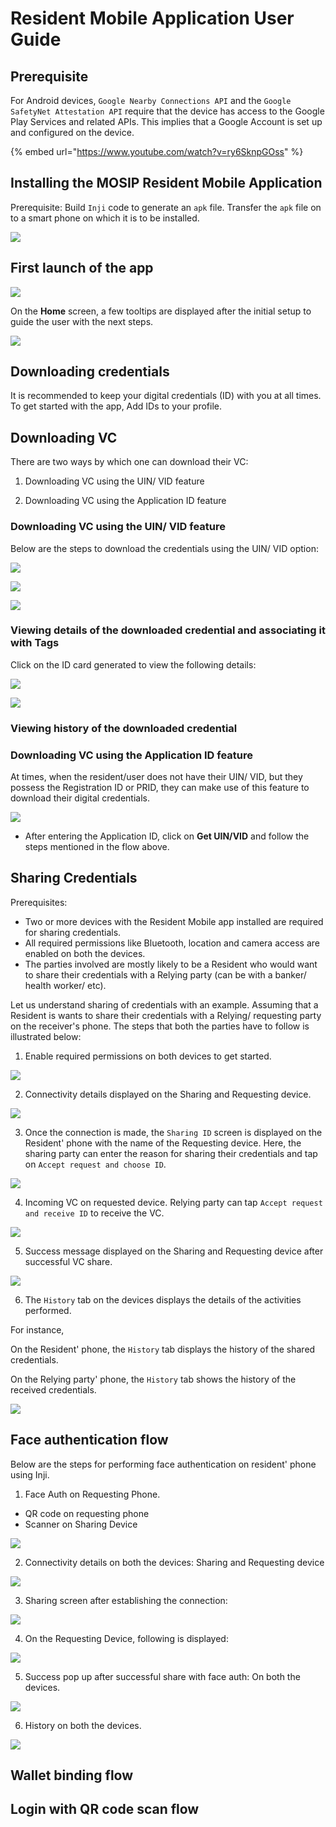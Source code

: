 # Resident Mobile Application User Guide

## Prerequisite

For Android devices, `Google Nearby Connections API` and the `Google SafetyNet Attestation API` require that the device has access to the Google Play Services and related APIs. This implies that a Google Account is set up and configured on the device.

{% embed url="https://www.youtube.com/watch?v=ry6SknpGOss" %}

## Installing the MOSIP Resident Mobile Application

Prerequisite: Build `Inji` code to generate an `apk` file. Transfer the `apk` file on to a smart phone on which it is to be installed.

![](\_images/inji-install-flow.png)


## First launch of the app 


![](\_images/inji-initial-setup-flow.png)


On the **Home** screen, a few tooltips are displayed after the initial setup to guide the user with the next steps.

![](\_images/inji-home-tooltips.png)

## Downloading credentials

It is recommended to keep your digital credentials (ID) with you at all times. To get started with the app, Add IDs to your profile.

## Downloading VC

There are two ways by which one can download their VC:

1. Downloading VC using the UIN/ VID feature

2. Downloading VC using the Application ID feature

### Downloading VC using the UIN/ VID feature

Below are the steps to download the credentials using the UIN/ VID option:

![](\_images/inji-download-vc-flow.png)

![](\_images/inji-download-vc-flow2.png)

![](\_images/inji-download-vc-flow3.png)

### Viewing details of the downloaded credential and associating it with Tags

Click on the ID card generated to view the following details:

![](\_images/inji-view-card-details.png)

![](\_images/inji-view-card-details2.png)



### Viewing history of the downloaded credential


### Downloading VC using the Application ID feature

At times, when the resident/user does not have their UIN/ VID, but they possess the Registration ID or PRID, they can make use of this feature to download their digital credentials.

![](\_images/inji-application-id-flow.png)

* After entering the Application ID, click on **Get UIN/VID** and follow the steps mentioned in the flow above.

## Sharing Credentials

Prerequisites:

* Two or more devices with the Resident Mobile app installed are required for sharing credentials.
* All required permissions like Bluetooth, location and camera access are enabled on both the devices.
* The parties involved are mostly likely to be a Resident who would want to share their credentials with a Relying party (can be with a banker/ health worker/ etc).


Let us understand sharing of credentials with an example. Assuming that a Resident is wants to share their credentials with a Relying/ requesting party on the receiver's phone. The steps that both the parties have to follow is illustrated below:

1. Enable required permissions on both devices to get started.

![](\_images/inji-sv-flow1.png)

2. Connectivity details displayed on the Sharing and Requesting device.

![](\_images/inji-sv-flow2.png)

3. Once the connection is made, the `Sharing ID` screen is displayed on the Resident' phone with the name of the Requesting device. Here, the sharing party can enter the reason for sharing their credentials and tap on `Accept request and choose ID`.


![](\_images/inji-sv-flow3.png)

4. Incoming VC on requested device. Relying party can tap `Accept request and receive ID` to receive the VC.

![](\_images/inji-sv-flow4.png)

5. Success message displayed on the Sharing and Requesting device after successful VC share.

![](\_images/inji-sv-flow5.png)

6. The `History` tab on the devices displays the details of the activities performed.

For instance,

On the Resident' phone, the `History` tab displays the history of the shared credentials.

On the Relying party' phone, the `History` tab shows the history of the received credentials.

![](\_images/inji-sv-history.png)

## Face authentication flow

Below are the steps for performing face authentication on resident' phone using Inji.

1. Face Auth on Requesting Phone.

* QR code on requesting phone
* Scanner on Sharing Device

![](\_images/inji-face-auth-flow1.png)

2. Connectivity details on both the devices: Sharing and Requesting device

![](\_images/inji-face-auth-flow2.png)

3. Sharing screen after establishing the connection:

![](\_images/inji-face-auth-flow3.png)

4. On the Requesting Device, following is displayed:

![](\_images/inji-face-auth-flow4.png)

5. Success pop up after successful share with face auth: On both the devices.

![](\_images/inji-face-auth-flow5.png)

6. History on both the devices.

![](\_images/inji-face-auth-flow6.png)



## Wallet binding flow


## Login with QR code scan flow





